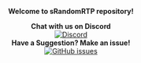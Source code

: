 <p align="center">
  <b><a>Welcome to sRandomRTP repository!</a></b>
</p>


<p align="center">
  <b>Chat with us on Discord</b><br/>
  <a href="https://discord.gg/8Kt4wKm11"><img src="https://img.shields.io/discord/182633513474850818.svg?longCache=true&style=flat-square&label=Discord" alt="Discord" /></a><br/>
  <b>Have a Suggestion? Make an issue!</b><br/>
  <a href="../../issues"><img src="https://img.shields.io/github/issues-raw/snezhok69/sRandomRTP.svg?longCache=true&style=flat-square&label=Issues" alt="GitHub issues" /></a><br/>
</p>
